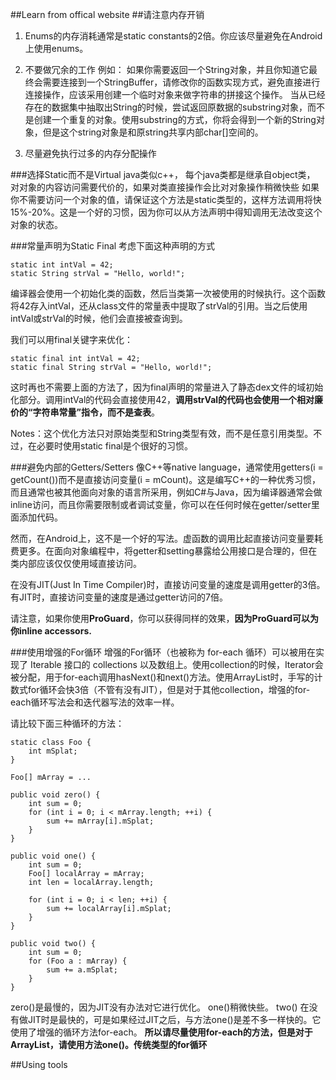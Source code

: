 ##Learn from offical website
##请注意内存开销

1) Enums的内存消耗通常是static constants的2倍。你应该尽量避免在Android上使用enums。
2) 不要做冗余的工作
例如：
  如果你需要返回一个String对象，并且你知道它最终会需要连接到一个StringBuffer，请修改你的函数实现方式，避免直接进行连接操作，应该采用创建一个临时对象来做字符串的拼接这个操作。
  当从已经存在的数据集中抽取出String的时候，尝试返回原数据的substring对象，而不是创建一个重复的对象。使用substring的方式，你将会得到一个新的String对象，但是这个string对象是和原string共享内部char[]空间的。

3) 尽量避免执行过多的内存分配操作

###选择Static而不是Virtual
java类似c++， 每个java类都是继承自object类， 对对象的内容访问需要代价的，如果对类直接操作会比对对象操作稍微快些
如果你不需要访问一个对象的值，请保证这个方法是static类型的，这样方法调用将快15%-20%。这是一个好的习惯，因为你可以从方法声明中得知调用无法改变这个对象的状态。

###常量声明为Static Final
考虑下面这种声明的方式
```
static int intVal = 42;
static String strVal = "Hello, world!";
```
编译器会使用一个初始化类的函数，然后当类第一次被使用的时候执行。这个函数将42存入intVal，还从class文件的常量表中提取了strVal的引用。当之后使用intVal或strVal的时候，他们会直接被查询到。

我们可以用final关键字来优化：
```
static final int intVal = 42;
static final String strVal = "Hello, world!";
```
这时再也不需要上面的方法了，因为final声明的常量进入了静态dex文件的域初始化部分。调用intVal的代码会直接使用42，**调用strVal的代码也会使用一个相对廉价的“字符串常量”指令，而不是查表**。

Notes：这个优化方法只对原始类型和String类型有效，而不是任意引用类型。不过，在必要时使用static final是个很好的习惯。

###避免内部的Getters/Setters
像C++等native language，通常使用getters(i = getCount())而不是直接访问变量(i = mCount)。这是编写C++的一种优秀习惯，而且通常也被其他面向对象的语言所采用，例如C#与Java，因为编译器通常会做inline访问，而且你需要限制或者调试变量，你可以在任何时候在getter/setter里面添加代码。

然而，在Android上，这不是一个好的写法。虚函数的调用比起直接访问变量要耗费更多。在面向对象编程中，将getter和setting暴露给公用接口是合理的，但在类内部应该仅仅使用域直接访问。

在没有JIT(Just In Time Compiler)时，直接访问变量的速度是调用getter的3倍。有JIT时，直接访问变量的速度是通过getter访问的7倍。

请注意，如果你使用**ProGuard**，你可以获得同样的效果，**因为ProGuard可以为你inline accessors.**

###使用增强的For循环
增强的For循环（也被称为 for-each 循环）可以被用在实现了 Iterable 接口的 collections 以及数组上。使用collection的时候，Iterator会被分配，用于for-each调用hasNext()和next()方法。使用ArrayList时，手写的计数式for循环会快3倍（不管有没有JIT），但是对于其他collection，增强的for-each循环写法会和迭代器写法的效率一样。

请比较下面三种循环的方法：
```
static class Foo {
    int mSplat;
}

Foo[] mArray = ...

public void zero() {
    int sum = 0;
    for (int i = 0; i < mArray.length; ++i) {
        sum += mArray[i].mSplat;
    }
}

public void one() {
    int sum = 0;
    Foo[] localArray = mArray;
    int len = localArray.length;

    for (int i = 0; i < len; ++i) {
        sum += localArray[i].mSplat;
    }
}

public void two() {
    int sum = 0;
    for (Foo a : mArray) {
        sum += a.mSplat;
    }
}
```
zero()是最慢的，因为JIT没有办法对它进行优化。
one()稍微快些。
two() 在没有做JIT时是最快的，可是如果经过JIT之后，与方法one()是差不多一样快的。它使用了增强的循环方法for-each。
**所以请尽量使用for-each的方法，但是对于ArrayList，请使用方法one()。传统类型的for循环**

##Using tools
